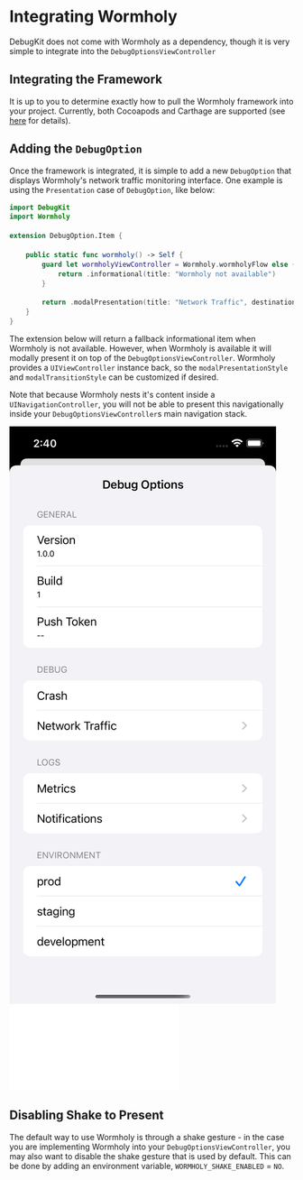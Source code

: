 # Integrating Wormholy

DebugKit does not come with Wormholy as a dependency, though it is very simple to integrate into the `DebugOptionsViewController`

## Integrating the Framework

It is up to you to determine exactly how to pull the Wormholy framework into your project. Currently, both Cocoapods and Carthage are supported (see [here](https://github.com/pmusolino/Wormholy) for details).

## Adding the `DebugOption`

Once the framework is integrated, it is simple to add a new `DebugOption` that displays Wormholy's network traffic monitoring interface. One example is using the `Presentation` case of `DebugOption`, like below:

```swift
import DebugKit
import Wormholy

extension DebugOption.Item {

    public static func wormholy() -> Self {
        guard let wormholyViewController = Wormholy.wormholyFlow else {
            return .informational(title: "Wormholy not available")
        }

        return .modalPresentation(title: "Network Traffic", destination: wormholyViewController)
    }
}
```

The extension below will return a fallback informational item when Wormholy is not available. However, when Wormholy is available it will modally present it on top of the `DebugOptionsViewController`. Wormholy provides a `UIViewController` instance back, so the `modalPresentationStyle` and `modalTransitionStyle` can be customized if desired.

Note that because Wormholy nests it's content inside a `UINavigationController`, you will not be able to present this navigationally inside your `DebugOptionsViewController`s main navigation stack.

![An example implementation of debug menu](./Images/DebugMenu.png)
![An example of presenting Wormholy from the debug menu](./Images/WormholyUI.md)

## Disabling Shake to Present

The default way to use Wormholy is through a shake gesture - in the case you are implementing Wormholy into your `DebugOptionsViewController`, you may also want to disable the shake gesture that is used by default. This can be done by adding an environment variable, `WORMHOLY_SHAKE_ENABLED` = `NO`.
